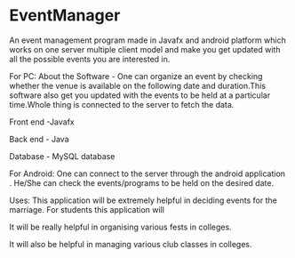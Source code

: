 # EventManager
An event management program made in Javafx and android platform which works on one server multiple client model and make you get updated with all the possible events you are interested in.

For PC:
About the Software - One can organize an event by checking whether the venue is available on the following date and duration.This software also get you updated with the events to be held at a particular time.Whole thing is connected to the server to fetch the data.

Front end -Javafx 

Back end - Java

Database - MySQL database

For Android:
One can connect to the server through the android application .
He/She can check the events/programs to be held on the desired date.

Uses:
This application will be extremely helpful in deciding events for the marriage.
For students this application will 

It will be really helpful in organising various fests in colleges.

It will also be helpful in managing various club classes in colleges.
